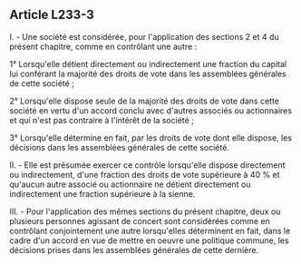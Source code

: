 Article L233-3
----
I. - Une société est considérée, pour l'application des sections 2 et 4 du
présent chapitre, comme en contrôlant une autre :

1° Lorsqu'elle détient directement ou indirectement une fraction du capital lui
conférant la majorité des droits de vote dans les assemblées générales de cette
société ;

2° Lorsqu'elle dispose seule de la majorité des droits de vote dans cette
société en vertu d'un accord conclu avec d'autres associés ou actionnaires et
qui n'est pas contraire à l'intérêt de la société ;

3° Lorsqu'elle détermine en fait, par les droits de vote dont elle dispose, les
décisions dans les assemblées générales de cette société.

II. - Elle est présumée exercer ce contrôle lorsqu'elle dispose directement ou
indirectement, d'une fraction des droits de vote supérieure à 40 % et qu'aucun
autre associé ou actionnaire ne détient directement ou indirectement une
fraction supérieure à la sienne.

III. - Pour l'application des mêmes sections du présent chapitre, deux ou
plusieurs personnes agissant de concert sont considérées comme en contrôlant
conjointement une autre lorsqu'elles déterminent en fait, dans le cadre d'un
accord en vue de mettre en oeuvre une politique commune, les décisions prises
dans les assemblées générales de cette dernière.
